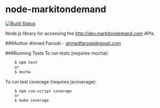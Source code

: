 node-markitondemand
===================
[![Build Status](https://travis-ci.org/ahmedfarooki/node-markitondemand.svg)](https://travis-ci.org/ahmedfarooki/node-markitondemand)

Node.js library for accessing the http://dev.markitondemand.com APIs.

###Author
Ahmed Farooki - ahmedfarooki@gmail.com

###Running Tests
To run tests (requires mocha):

```bash
    $ npm test
    or
    $ mocha
```

To run test coverage (requires jscoverage):

```bash
    $ npm run-script coverage
    or 
    $ make coverage
```
